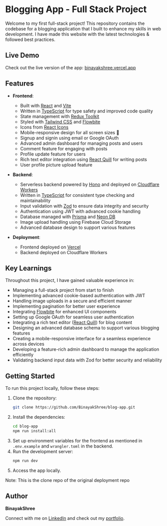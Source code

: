 # Blogging App - Full Stack Project

Welcome to my first full-stack project! This repository contains the codebase for a blogging application that I built to enhance my skills in web development. I have made this website with the latest technologies & followed best practices.

## Live Demo
Check out the live version of the app: [binayakshree.vercel.app](https://binayakshree.vercel.app/)

## Features
- **Frontend**: 
  - Built with [React](https://reactjs.org/) and [Vite](https://vitejs.dev/)
  - Written in [TypeScript](https://www.typescriptlang.org/) for type safety and improved code quality
  - State management with [Redux Toolkit](https://redux-toolkit.js.org/)
  - Styled with [Tailwind CSS](https://tailwindcss.com/) and [Flowbite](https://flowbite.com/)
  - Icons from [React Icons](https://react-icons.github.io/react-icons/)
  - Mobile-responsive design for all screen sizes 📱
  - Signup and signin using email or Google OAuth
  - Advanced admin dashboard for managing posts and users
  - Comment feature for engaging with posts
  - Profile update feature for users
  - Rich text editor integration using [React Quill](https://github.com/zenoamaro/react-quill) for writing posts
  - User profile picture upload feature
  
- **Backend**:
  - Serverless backend powered by [Hono](https://honojs.dev/) and deployed on [Cloudflare Workers](https://workers.cloudflare.com/)
  - Written in [TypeScript](https://www.typescriptlang.org/) for consistent type checking and maintainability
  - Input validation with [Zod](https://zod.dev/) to ensure data integrity and security
  - Authentication using JWT with advanced cookie handling
  - Database managed with [Prisma](https://www.prisma.io/) and [Neon DB](https://neon.tech/)
  - Image upload handling using Firebase Cloud Storage
  - Advanced database design to support various features
  
- **Deployment**:
  - Frontend deployed on [Vercel](https://vercel.com/)
  - Backend deployed on Cloudflare Workers

## Key Learnings
Throughout this project, I have gained valuable experience in:
- Managing a full-stack project from start to finish
- Implementing advanced cookie-based authentication with JWT
- Handling image uploads in a secure and efficient manner
- Implementing pagination for better user experience
- Integrating [Flowbite](https://flowbite.com/) for enhanced UI components
- Setting up Google OAuth for seamless user authentication
- Integrating a rich text editor ([React Quill](https://github.com/zenoamaro/react-quill)) for blog content
- Designing an advanced database schema to support various blogging features
- Creating a mobile-responsive interface for a seamless experience across devices
- Developing a feature-rich admin dashboard to manage the application efficiently
- Validating backend input data with Zod for better security and reliability

## Getting Started
To run this project locally, follow these steps:

1. Clone the repository:
    ```bash
    git clone https://github.com/BinayakShree/blog-app.git
    ```
2. Install the dependencies:
    ```bash
    cd blog-app
    npm run install:all
    ```
3. Set up environment variables for the frontend as mentioned in `.env.example` and `wrangler.toml` in the backend.
4. Run the development server:
    ```bash
    npm run dev
    ```
5. Access the app locally.


Note: This is the clone repo of the original deployment repo

## Author
**BinayakShree**

Connect with me on [LinkedIn](https://www.linkedin.com/in/binayak-shrestha-2aa22a322/) and check out my [portfolio](https://binayakshree.vercel.app/).
